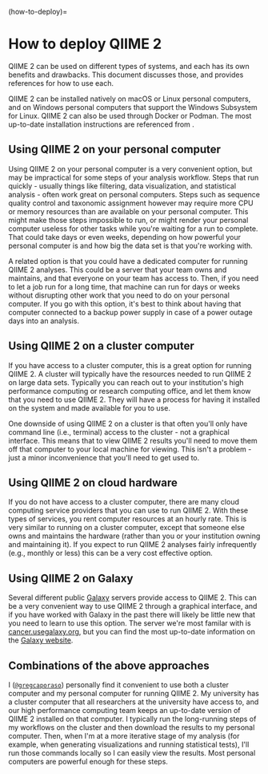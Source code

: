 (how-to-deploy)=
# How to deploy QIIME 2
QIIME 2 can be used on different types of systems, and each has its own benefits and drawbacks.
This document discusses those, and provides references for how to use each.

QIIME 2 can be installed natively on macOS or Linux personal computers, and on Windows personal computers that support the Windows Subsystem for Linux.
QIIME 2 can also be used through Docker or Podman.
The most up-to-date installation instructions are referenced from [](#install).

## Using QIIME 2 on your personal computer
Using QIIME 2 on your personal computer is a very convenient option, but may be impractical for some steps of your analysis workflow.
Steps that run quickly - usually things like filtering, data visualization, and statistical analysis - often work great on personal computers.
Steps such as sequence quality control and taxonomic assignment however may require more CPU or memory resources than are available on your personal computer.
This might make those steps impossible to run, or might render your personal computer useless for other tasks while you're waiting for a run to complete.
That could take days or even weeks, depending on how powerful your personal computer is and how big the data set is that you're working with.

A related option is that you could have a dedicated computer for running QIIME 2 analyses.
This could be a server that your team owns and maintains, and that everyone on your team has access to.
Then, if you need to let a job run for a long time, that machine can run for days or weeks without disrupting other work that you need to do on your personal computer.
If you go with this option, it's best to think about having that computer connected to a backup power supply in case of a power outage days into an analysis.

## Using QIIME 2 on a cluster computer
If you have access to a cluster computer, this is a great option for running QIIME 2.
A cluster will typically have the resources needed to run QIIME 2 on large data sets.
Typically you can reach out to your institution's high performance computing or research computing office, and let them know that you need to use QIIME 2.
They will have a process for having it installed on the system and made available for you to use.

One downside of using QIIME 2 on a cluster is that often you'll only have command line (i.e., terminal) access to the cluster - not a graphical interface.
This means that to view QIIME 2 results you'll need to move them off that computer to your local machine for viewing.
This isn't a problem - just a minor inconvenience that you'll need to get used to.

## Using QIIME 2 on cloud hardware
If you do not have access to a cluster computer, there are many cloud computing service providers that you can use to run QIIME 2.
With these types of services, you rent computer resources at an hourly rate.
This is very similar to running on a cluster computer, except that someone else owns and maintains the hardware (rather than you or your institution owning and maintaining it).
If you expect to run QIIME 2 analyses fairly infrequently (e.g., monthly or less) this can be a very cost effective option.

## Using QIIME 2 on Galaxy

Several different public [Galaxy](https://galaxyproject.org/) servers provide access to QIIME 2.
This can be a very convenient way to use QIIME 2 through a graphical interface, and if you have worked with Galaxy in the past there will likely be little new that you need to learn to use this option.
The server we're most familar with is [cancer.usegalaxy.org](https://cancer.usegalaxy.org), but you can find the most up-to-date information on the [Galaxy website](https://galaxyproject.org/).

## Combinations of the above approaches

I ([`@gregcaporaso`](https://forum.qiime2.org/u/gregcaporaso)) personally find it convenient to use both a cluster computer and my personal computer for running QIIME 2.
My university has a cluster computer that all researchers at the university have access to, and our high performance computing team keeps an up-to-date version of QIIME 2 installed on that computer.
I typically run the long-running steps of my workflows on the cluster and then download the results to my personal computer.
Then, when I'm at a more iterative stage of my analysis (for example, when generating visualizations and running statistical tests), I'll run those commands locally so I can easily view the results.
Most personal computers are powerful enough for these steps.